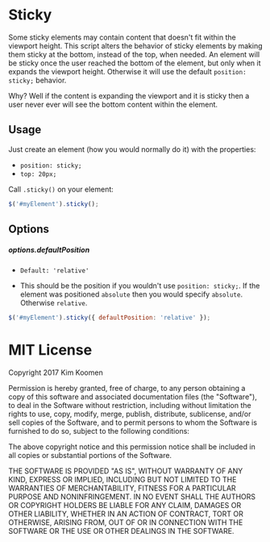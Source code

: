 # Sticky

Some sticky elements may contain content that doesn't fit within the viewport
height. This script alters the behavior of sticky elements by making them sticky
at the bottom, instead of the top, when needed. An element will be sticky once
the user reached the bottom of the element, but only when it expands the
viewport height. Otherwise it will use the default `position: sticky;` behavior.

Why? Well if the content is expanding the viewport and it is sticky then a user
never ever will see the bottom content within the element.

## Usage

Just create an element (how you would normally do it) with the properties:

- `position: sticky;`
- `top: 20px;`

Call `.sticky()` on your element:

```js
$('#myElement').sticky();
```

## Options

##### options.defaultPosition

- `Default: 'relative'`

- This should be the position if you wouldn't use `position: sticky;`. If the
  element was positioned `absolute` then you would specify `absolute`. Otherwise
  `relative`.

```js
$('#myElement').sticky({ defaultPosition: 'relative' });
```

# MIT License

Copyright 2017 Kim Koomen

Permission is hereby granted, free of charge, to any person obtaining a copy of
this software and associated documentation files (the "Software"), to deal in
the Software without restriction, including without limitation the rights to
use, copy, modify, merge, publish, distribute, sublicense, and/or sell copies of
the Software, and to permit persons to whom the Software is furnished to do so,
subject to the following conditions:

The above copyright notice and this permission notice shall be included in all
copies or substantial portions of the Software.

THE SOFTWARE IS PROVIDED "AS IS", WITHOUT WARRANTY OF ANY KIND, EXPRESS OR
IMPLIED, INCLUDING BUT NOT LIMITED TO THE WARRANTIES OF MERCHANTABILITY, FITNESS
FOR A PARTICULAR PURPOSE AND NONINFRINGEMENT. IN NO EVENT SHALL THE AUTHORS OR
COPYRIGHT HOLDERS BE LIABLE FOR ANY CLAIM, DAMAGES OR OTHER LIABILITY, WHETHER
IN AN ACTION OF CONTRACT, TORT OR OTHERWISE, ARISING FROM, OUT OF OR IN
CONNECTION WITH THE SOFTWARE OR THE USE OR OTHER DEALINGS IN THE SOFTWARE.
